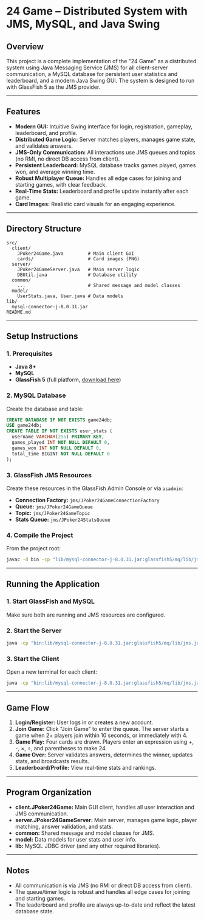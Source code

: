 # 24 Game – Distributed System with JMS, MySQL, and Java Swing

## Overview

This project is a complete implementation of the "24 Game" as a distributed system using Java Messaging Service (JMS) for all client-server communication, a MySQL database for persistent user statistics and leaderboard, and a modern Java Swing GUI. The system is designed to run with GlassFish 5 as the JMS provider.

---

## Features

- **Modern GUI:** Intuitive Swing interface for login, registration, gameplay, leaderboard, and profile.
- **Distributed Game Logic:** Server matches players, manages game state, and validates answers.
- **JMS-Only Communication:** All interactions use JMS queues and topics (no RMI, no direct DB access from client).
- **Persistent Leaderboard:** MySQL database tracks games played, games won, and average winning time.
- **Robust Multiplayer Queue:** Handles all edge cases for joining and starting games, with clear feedback.
- **Real-Time Stats:** Leaderboard and profile update instantly after each game.
- **Card Images:** Realistic card visuals for an engaging experience.

---

## Directory Structure

```
src/
  client/
    JPoker24Game.java         # Main client GUI
    cards/                    # Card images (PNG)
  server/
    JPoker24GameServer.java   # Main server logic
    DBUtil.java               # Database utility
  common/
    ...                       # Shared message and model classes
  model/
    UserStats.java, User.java # Data models
lib/
  mysql-connector-j-8.0.31.jar
README.md
```

---

## Setup Instructions

### 1. Prerequisites

- **Java 8+**
- **MySQL**
- **GlassFish 5** (full platform, [download here](https://javaee.github.io/glassfish/download))

### 2. MySQL Database

Create the database and table:
```sql
CREATE DATABASE IF NOT EXISTS game24db;
USE game24db;
CREATE TABLE IF NOT EXISTS user_stats (
  username VARCHAR(255) PRIMARY KEY,
  games_played INT NOT NULL DEFAULT 0,
  games_won INT NOT NULL DEFAULT 0,
  total_time BIGINT NOT NULL DEFAULT 0
);
```

### 3. GlassFish JMS Resources

Create these resources in the GlassFish Admin Console or via `asadmin`:
- **Connection Factory:** `jms/JPoker24GameConnectionFactory`
- **Queue:** `jms/JPoker24GameQueue`
- **Topic:** `jms/JPoker24GameTopic`
- **Stats Queue:** `jms/JPoker24StatsQueue`

### 4. Compile the Project

From the project root:
```sh
javac -d bin -cp "lib/mysql-connector-j-8.0.31.jar:glassfish5/mq/lib/jms.jar:glassfish5/glassfish/lib/gf-client.jar" src/common/*.java src/model/*.java src/server/*.java src/client/*.java
```

---

## Running the Application

### 1. Start GlassFish and MySQL

Make sure both are running and JMS resources are configured.

### 2. Start the Server

```sh
java -cp "bin:lib/mysql-connector-j-8.0.31.jar:glassfish5/mq/lib/jms.jar:glassfish5/glassfish/lib/gf-client.jar" server.JPoker24GameServer
```

### 3. Start the Client

Open a new terminal for each client:
```sh
java -cp "bin:lib/mysql-connector-j-8.0.31.jar:glassfish5/mq/lib/jms.jar:glassfish5/glassfish/lib/gf-client.jar" client.JPoker24Game
```

---

## Game Flow

1. **Login/Register:** User logs in or creates a new account.
2. **Join Game:** Click "Join Game" to enter the queue. The server starts a game when 2+ players join within 10 seconds, or immediately with 4.
3. **Game Play:** Four cards are drawn. Players enter an expression using +, -, ×, ÷, and parentheses to make 24.
4. **Game Over:** Server validates answers, determines the winner, updates stats, and broadcasts results.
5. **Leaderboard/Profile:** View real-time stats and rankings.

---


## Program Organization

- **client.JPoker24Game:** Main GUI client, handles all user interaction and JMS communication.
- **server.JPoker24GameServer:** Main server, manages game logic, player matching, answer validation, and stats.
- **common:** Shared message and model classes for JMS.
- **model:** Data models for user stats and user info.
- **lib:** MySQL JDBC driver (and any other required libraries).

---

## Notes

- All communication is via JMS (no RMI or direct DB access from client).
- The queue/timer logic is robust and handles all edge cases for joining and starting games.
- The leaderboard and profile are always up-to-date and reflect the latest database state.


